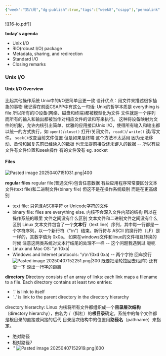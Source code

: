 ```yaml
---
{"week":"第八周","dg-publish":true,"tags":["week8","csapp"],"permalink":"/CSAPP Computer-System-A-Program-Perspective/Lecture 16 System-Level IO/","dgPassFrontmatter":true,"noteIcon":"","created":"2025-03-28T09:37:09.412+08:00","updated":"2025-04-19T09:53:33.457+08:00"}
---
```


![[16-io.pdf]]

**today's agenda**
- Unix I/O
- RIO(robust I/O) package
- Metadata, sharing, and redirection
- Standard I/O
- Closing remarks

### Unix I/O
#### Unix I/O Overview
比起其他操作系统 Unix中的I/O更简单且更一致
设计优点：用文件来描述很多抽象的事物
我记得在前面CSAPP中有这么一句话: Unix的哲学本质是 everything is file
所以所有的IO设备(网络、磁盘和终端)都被模型化为文件  文件就是一个序列 而所有的输入和输出都被当作对相应文件的读和写来执行。
这种将设备映射为文件的机制，允许内核引出简单、优雅的应用接口Unix I/O，使得所有输入和输出都以统一的方式执行，如 `open()`/`close()` 打开/关闭文件，`read()`/ `write()` 读/写文件。
`seek()`改变当前文件位置  但是如果是终端 这个方法不太适用 因为无法移动、备份和回复先前已经读入的数据 也无法提前接受还未键入的数据  -- 所以有些文件有文件位置和seek操作 有的文件没有 eg. socket

#### Files
![Pasted image 20250407151031.png|400](/img/user/accessory/Pasted%20image%2020250407151031.png)

 **regular files**
regular file(普通文件)包含任意数据
有些应用程序常常要区分文本文件(text file)和二进制文件(binary file) 但这不是在操作系统级别 而是在更高级别
- text file: 只包含ASCII字符 or Unicode字符的文件
- binary file: files are everything else.
内核不会深入文件内部的结构  所以在操作系统的眼里 文件之间没有什么区别 文本文件和二进制文件之间没有什么区别
Linux 文本文件包含了一个**文本行**（text line）序列，其中每一行都是一个字符序列，以一个新行符（“\n”）结束。新行符与 ASCII 的换行符（LF）是一样的，其数字值为 0x0a。
如果在windows文件和linux的文件相互转换的时候 注意这两类系统对文本行结尾的处理不一样 -- 这个问题我遇到过 呃呃
- Linux and Mac OS: '\n'(0xa)
- Windows and Internet protocols: '\r\n'(0xd 0xa) -- 两个字符 
回车换行
![Pasted image 20250407152251.png|300](/img/user/accessory/Pasted%20image%2020250407152251.png)
既要把滚轮拉回去(回车)  还有滚一下 滚出一行字的距离

**directory**
Directory consists of an array of links: each link maps a filename to a file.
Each directory contains at least two entries:
- '.' is link to itself
- '..' is link to the parent directory in the directory hierarchy

directory hierarchy:
Linux 内核将所有文件都组织成一个**目录层次结构**（directory hierarchy），由名为 /（斜杠）的**根目录**确定。系统中的每个文件都是根目录的直接或间接的后代
目录层次结构中的位置用**路径名**（pathname）来指定。
- 绝对路径
- 相对路径7
- ''
![Pasted image 20250407152919.png|600](/img/user/accessory/Pasted%20image%2020250407152919.png)
